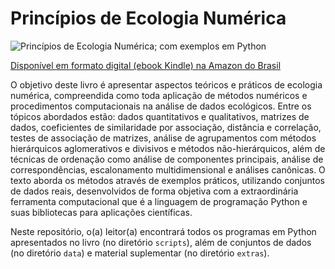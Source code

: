 # Princípios de Ecologia Numérica

![Princípios de Ecologia Numérica; com exemplos em Python](https://github.com/maurobio/principios/blob/master/images/cover_python.jpg)

[Disponível em formato digital (ebook Kindle) na Amazon do Brasil](https://www.amazon.com.br/Princ%C3%ADpios-Ecologia-Num%C3%A9rica-exemplos-Python-ebook/dp/B07QQ3HWMP/ref=sr_1_fkmrnull_1?__mk_pt_BR=%C3%85M%C3%85%C5%BD%C3%95%C3%91&keywords=Princ%C3%ADpios+de+Ecologia+Num%C3%A9rica&qid=1555586018&s=gateway&sr=8-1-fkmrnull)

O objetivo deste livro é apresentar aspectos teóricos e práticos de ecologia numérica, compreendida como toda aplicação de métodos numéricos e procedimentos computacionais na análise de dados ecológicos. Entre os tópicos abordados estão: dados quantitativos e qualitativos, matrizes de dados, coeficientes de similaridade por associação, distância e correlação, testes de associação de matrizes, análise de agrupamentos com métodos hierárquicos aglomerativos e divisivos e métodos não-hierárquicos, além de técnicas de ordenação como análise de componentes principais, análise de correspondências, escalonamento multidimensional e análises canônicas. O texto aborda os métodos através de exemplos práticos, utilizando conjuntos de dados reais, desenvolvidos de forma objetiva com a extraordinária ferramenta computacional que é a linguagem de programação Python e suas bibliotecas para aplicações científicas.

Neste repositório, o(a) leitor(a) encontrará todos os programas em Python apresentados no livro (no diretório `scripts`), além de conjuntos de dados (no diretório `data`) e material suplementar (no diretório `extras`).
